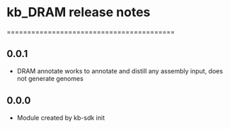 # kb_DRAM release notes
=========================================

0.0.1
-----
* DRAM annotate works to annotate and distill any assembly input, does not generate genomes

0.0.0
-----
* Module created by kb-sdk init
